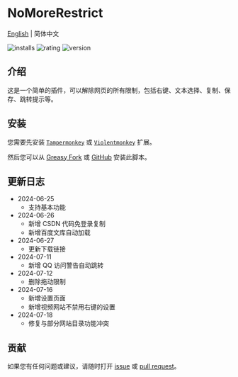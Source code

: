 # NoMoreRestrict

[English](./README.md) | 简体中文

![installs](https://img.shields.io/greasyfork/dt/498848) ![rating](https://img.shields.io/greasyfork/rating-count/498848) ![version](https://img.shields.io/greasyfork/v/498848)

## 介绍

这是一个简单的插件，可以解除网页的所有限制，包括右键、文本选择、复制、保存、跳转提示等。

## 安装

您需要先安装 [`Tampermonkey`](https://www.tampermonkey.net/) 或 [`Violentmonkey`](https://violentmonkey.github.io/get-it/) 扩展。

然后您可以从 [Greasy Fork](https://update.greasyfork.org/scripts/498848/%F0%9F%9A%ABNoMoreRestrict%F0%9F%9A%AB.user.js) 或 [GitHub](https://raw.githubusercontent.com/WCY-dt/NoMoreRestrict/main/NoMoreRestrict.user.js) 安装此脚本。

## 更新日志

- 2024-06-25
  - 支持基本功能
- 2024-06-26
  - 新增 CSDN 代码免登录复制
  - 新增百度文库自动加载
- 2024-06-27
  - 更新下载链接
- 2024-07-11
  - 新增 QQ 访问警告自动跳转
- 2024-07-12
  - 删除拖动限制
- 2024-07-16
  - 新增设置页面
  - 新增视频网站不禁用右键的设置
- 2024-07-18
  - 修复与部分网站目录功能冲突

## 贡献

如果您有任何问题或建议，请随时打开 [issue](https://github.com/WCY-dt/NoMoreRestrict/issues/new?assignees=WCY-dt&labels=help+wanted) 或 [pull request](https://github.com/WCY-dt/NoMoreRestrict/compare)。
